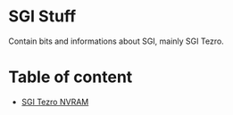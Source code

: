 # SGI Stuff
Contain bits and informations about SGI, mainly SGI Tezro.

# Table of content
- [SGI Tezro NVRAM](../master/nvram.md)
